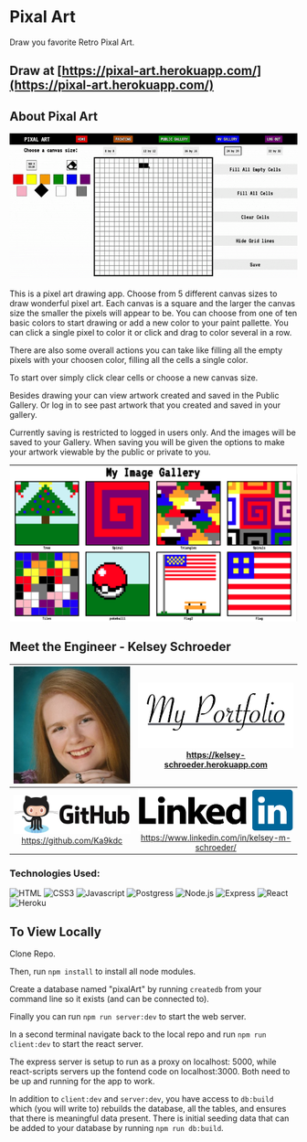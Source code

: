 # Pixal Art

Draw you favorite Retro Pixal Art.

## Draw at [https://pixal-art.herokuapp.com/](https://pixal-art.herokuapp.com/)

## About Pixal Art

![Drawing A Pokeball Gif](public/gifs/ezgif.com-gif-maker_4.gif)

This is a pixel art drawing app. Choose from 5 different canvas sizes to draw wonderful pixel art. Each canvas is a square and the larger the canvas size the smaller the pixels will appear to be. You can choose from one of ten basic colors to start drawing or add a new color to your paint pallette. You can click a single pixel to color it or click and drag to color several in a row.

There are also some overall actions you can take like filling all the empty pixels with your choosen color, filling all the cells a single color.

To start over simply click clear cells or choose a new canvas size.

Besides drawing your can view artwork created and saved in the Public Gallery. Or log in to see past artwork that you created and saved in your gallery.

Currently saving is restricted to logged in users only. And the images will be saved to your Gallery. When saving you will be given the options to make your artwork viewable by the public or private to you.

![Screen Shot of Gallery](public/images/Screen%20Shot%202021-11-25%20at%2012.03.54%20AM.png)

## Meet the Engineer - Kelsey Schroeder

|                         ![Kelsey's Portrait](public/images/kelsey.png)                          |     [![My Portfolio Website](public/images/myPorttolio.png)](https://kelsey-schroeder.herokuapp.com) https://kelsey-schroeder.herokuapp.com     |
| :---------------------------------------------------------------------------------------------: | :---------------------------------------------------------------------------------------------------------------------------------------------: |
| [![Github](public/images/github-logo.png)](https://github.com/Ka9kdc) https://github.com/Ka9kdc | [![Linkedin](public/images/linkedin-logo.png)](https://www.linkedin.com/in/kelsey-m-schroeder/) https://www.linkedin.com/in/kelsey-m-schroeder/ |

### Technologies Used:

![HTML](https://img.shields.io/badge/HTML5-E34F26?style=for-the-badge&logo=html5&logoColor=white)
![CSS3](https://img.shields.io/badge/CSS3-1572B6?style=for-the-badge&logo=css3&logoColor=white)
![Javascript](https://img.shields.io/badge/JavaScript-323330?style=for-the-badge&logo=javascript&logoColor=F7DF1E)
![Postgress](https://img.shields.io/badge/PostgreSQL-316192?style=for-the-badge&logo=postgresql&logoColor=white)
![Node.js](https://img.shields.io/badge/Node.js-339933?style=for-the-badge&logo=nodedotjs&logoColor=white)
![Express](https://img.shields.io/badge/Express.js-000000?style=for-the-badge&logo=express&logoColor=white)
![React](https://img.shields.io/badge/React-20232A?style=for-the-badge&logo=react&logoColor=61DAFB)
![Heroku](https://img.shields.io/badge/Heroku-430098?style=for-the-badge&logo=heroku&logoColor=white)

## To View Locally

Clone Repo.

Then, run `npm install` to install all node modules.

Create a database named "pixalArt" by running `createdb` from your command line so it exists (and can be connected to).

Finally you can run `npm run server:dev` to start the web server.

In a second terminal navigate back to the local repo and run `npm run client:dev` to start the react server.

The express server is setup to run as a proxy on localhost: 5000, while react-scripts servers up the fontend code on localhost:3000. Both need to be up and running for the app to work.

In addition to `client:dev` and `server:dev`, you have access to `db:build` which (you will write to) rebuilds the database, all the tables, and ensures that there is meaningful data present. There is initial seeding data that can be added to your database by running `npm run db:build`.
